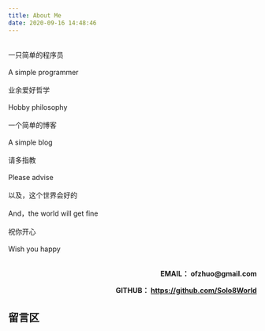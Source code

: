 ```yaml
---
title: About Me
date: 2020-09-16 14:48:46
---
```


 <br/> 
 一只简单的程序员   <br/> <br/>
 A simple programmer   <br/> <br/>
 业余爱好哲学   <br/> <br/>
 Hobby philosophy   <br/> <br/>
 一个简单的博客  <br/> <br/>
A simple blog <br/> <br/>
 请多指教  <br/> <br/>
Please advise <br/> <br/>
 以及，这个世界会好的   <br/> <br/>
And，the world will get fine  <br/>   <br/>
 祝你开心   <br/> <br/>
Wish you happy <br/> <br/>


<p align="right" ><b>EMAIL<b/>： ofzhuo@gmail.com</p>  
<p align="right" ><b>GITHUB<b/>： <a href="https://github.com/Solo8World">https://github.com/Solo8World</a>  


## 留言区